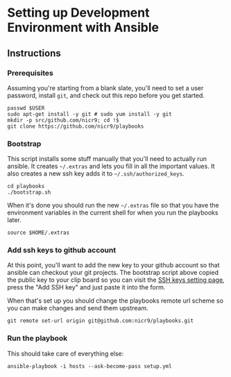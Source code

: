 # Setting up Development Environment with Ansible

## Instructions

### Prerequisites

Assuming you're starting from a blank slate, you'll need to set a user password,
install `git`, and check out this repo before you get started.

```
passwd $USER
sudo apt-get install -y git # sudo yum install -y git
mkdir -p src/github.com/nicr9; cd !$
git clone https://github.com/nicr9/playbooks
```

### Bootstrap

This script installs some stuff manually that you'll need to actually run
ansible. It creates `~/.extras` and lets you fill in all the important values.
It also creates a new ssh key adds it to `~/.ssh/authorized_keys`.

```
cd playbooks
./bootstrap.sh
```
When it's done you should run the new `~/.extras` file so that you have the
environment variables in the current shell for when you run the playbooks later.

```
source $HOME/.extras
```

### Add ssh keys to github account

At this point, you'll want to add the new key to your github account so
that ansible can checkout your git projects. The bootstrap script above copied
the public key to your clip board so you can visit the [SSH keys setting page](https://github.com/settings/ssh),
press the "Add SSH key" and just paste it into the form.

When that's set up you should change the playbooks remote url scheme so you can
make changes and send them upstream.

```
git remote set-url origin git@github.com:nicr9/playbooks.git
```

### Run the playbook

This should take care of everything else:

```
ansible-playbook -i hosts --ask-become-pass setup.yml
```
